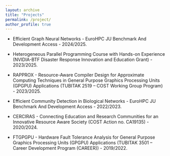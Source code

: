 ```yaml
---
layout: archive
title: "Projects"
permalink: /project/
author_profile: true
---
```


- Efficient Graph Neural Networks - EuroHPC JU Benchmark And Development Access - 2024/2025.

- Heterogeneous Parallel Programming Course with Hands-on Experience (NVIDIA-BTF Disaster Response Innovation and Education Grant) - 2023/2025.

- RAPPROX - Resource-Aware Compiler Design for Approximate Computing Techniques in General Purpose Graphics Processing Units (GPGPU) Applications (TUBITAK 2519 – COST Working Group Program) - 2023/2025.

- Efficient Community Detection in Biological Networks - EuroHPC JU Benchmark And Development Access - 2022/2023.

- CERCIRAS - Connecting Education and Research Communities for an Innovative Resource Aware Society (COST Action no. CA19135) - 2020/2024.

- FTGPGPU - Hardware Fault Tolerance Analysis for General Purpose Graphics Processing Units (GPGPU) Applications (TUBITAK 3501 – Career Development Program (CAREER)) - 2019/2022.
